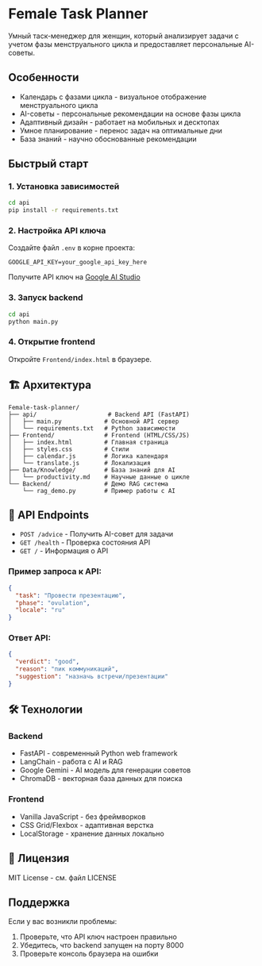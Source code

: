 # Female Task Planner

Умный таск-менеджер для женщин, который анализирует задачи с учетом фазы менструального цикла и предоставляет персональные AI-советы.

## Особенности

- Календарь с фазами цикла - визуальное отображение менструального цикла
- AI-советы - персональные рекомендации на основе фазы цикла
- Адаптивный дизайн - работает на мобильных и десктопах
- Умное планирование - перенос задач на оптимальные дни
- База знаний - научно обоснованные рекомендации

## Быстрый старт

### 1. Установка зависимостей

```bash
cd api
pip install -r requirements.txt
```

### 2. Настройка API ключа

Создайте файл `.env` в корне проекта:

```env
GOOGLE_API_KEY=your_google_api_key_here
```

Получите API ключ на [Google AI Studio](https://makersuite.google.com/app/apikey)

### 3. Запуск backend

```bash
cd api
python main.py
```

### 4. Открытие frontend

Откройте `Frontend/index.html` в браузере.

## 🏗️ Архитектура

```
Female-task-planner/
├── api/                    # Backend API (FastAPI)
│   ├── main.py            # Основной API сервер
│   └── requirements.txt   # Python зависимости
├── Frontend/              # Frontend (HTML/CSS/JS)
│   ├── index.html         # Главная страница
│   ├── styles.css         # Стили
│   ├── calendar.js        # Логика календаря
│   └── translate.js       # Локализация
├── Data/Knowledge/        # База знаний для AI
│   └── productivity.md    # Научные данные о цикле
└── Backend/               # Демо RAG система
    └── rag_demo.py        # Пример работы с AI
```

## 🔧 API Endpoints

- `POST /advice` - Получить AI-совет для задачи
- `GET /health` - Проверка состояния API
- `GET /` - Информация о API

### Пример запроса к API:

```json
{
  "task": "Провести презентацию",
  "phase": "ovulation",
  "locale": "ru"
}
```

### Ответ API:

```json
{
  "verdict": "good",
  "reason": "пик коммуникаций",
  "suggestion": "назначь встречи/презентации"
}
```

## 🛠️ Технологии

### Backend
- FastAPI - современный Python web framework
- LangChain - работа с AI и RAG
- Google Gemini - AI модель для генерации советов
- ChromaDB - векторная база данных для поиска

### Frontend
- Vanilla JavaScript - без фреймворков
- CSS Grid/Flexbox - адаптивная верстка
- LocalStorage - хранение данных локально


## 📄 Лицензия

MIT License - см. файл LICENSE

## Поддержка

Если у вас возникли проблемы:
1. Проверьте, что API ключ настроен правильно
2. Убедитесь, что backend запущен на порту 8000
3. Проверьте консоль браузера на ошибки

